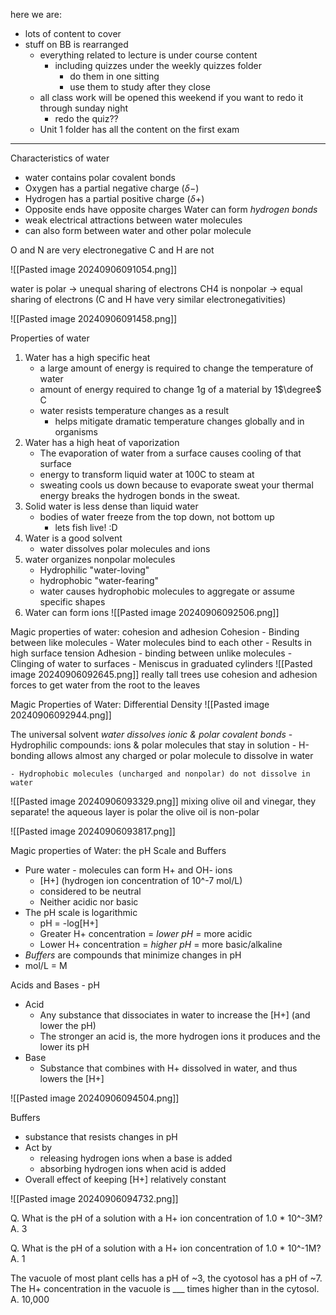 here we are:
- lots of content to cover
- stuff on BB is rearranged
	- everything related to lecture is under course content
		- including quizzes under the weekly quizzes folder
			- do them in one sitting
			- use them to study after they close
	- all class work will be opened this weekend if you want to redo it through sunday night
		- redo the quiz??
	- Unit 1 folder has all the content on the first exam
-------------
Characteristics of water
- water contains polar covalent bonds
- Oxygen has a partial negative charge ($\delta -$)
- Hydrogen has a partial positive charge ($\delta +$)
- Opposite ends have opposite charges
Water can form *hydrogen bonds*
- weak electrical attractions between water molecules
- can also form between water and other polar molecule

O and N are very electronegative
C and H are not

![[Pasted image 20240906091054.png]]

water is polar -> unequal sharing of electrons
CH4 is nonpolar -> equal sharing of electrons (C and H have very similar electronegativities)

![[Pasted image 20240906091458.png]]

Properties of water
1. Water has a high specific heat
	- a large amount of energy is required to change the temperature of water
	- amount of energy required to change 1g of a material by 1$\degree$ C
	- water resists temperature changes as a result
		- helps mitigate dramatic temperature changes globally and in organisms
2. Water has a high heat of vaporization
	- The evaporation of water from a surface causes cooling of that surface
	- energy to transform liquid water at 100C to steam at
	- sweating cools us down because to evaporate sweat your thermal energy breaks the hydrogen bonds in the sweat.
3. Solid water is less dense than liquid water
	- bodies of water freeze from the top down, not bottom up
		- lets fish live! :D
4. Water is a good solvent
	- water dissolves polar molecules and ions
5. water organizes nonpolar molecules
	* Hydrophilic "water-loving"
	* hydrophobic "water-fearing"
	* water causes hydrophobic molecules to aggregate or assume specific shapes
6. Water can form ions
	![[Pasted image 20240906092506.png]]

Magic properties of water: cohesion and adhesion
	Cohesion
		- Binding between like molecules
		- Water molecules bind to each other
		- Results in high surface tension
	Adhesion
		- binding between unlike molecules
		- Clinging of water to surfaces
		- Meniscus in graduated cylinders
	![[Pasted image 20240906092645.png]]
	really tall trees use cohesion and adhesion forces to get water from the root to the leaves

Magic Properties of Water: Differential Density
![[Pasted image 20240906092944.png]]

The universal solvent
	*water dissolves ionic & polar covalent bonds*
	- Hydrophilic compounds: ions & polar molecules that stay in solution
	- H-bonding allows almost any charged or polar molecule to dissolve in water

	- Hydrophobic molecules (uncharged and nonpolar) do not dissolve in water 

![[Pasted image 20240906093329.png]]
mixing olive oil and vinegar, they separate!
	the aqueous layer is polar
	the olive oil is non-polar

![[Pasted image 20240906093817.png]]

Magic properties of Water: the pH Scale and Buffers
- Pure water - molecules can form H+ and OH- ions
	- [H+] (hydrogen ion concentration of 10^-7 mol/L) 
	- considered to be neutral
	- Neither acidic nor basic
- The pH scale is logarithmic
	- pH = -log[H+]
	- Greater H+ concentration = *lower pH* = more acidic
	- Lower H+ concentration = *higher pH* = more basic/alkaline
- *Buffers* are compounds that minimize changes in pH
- mol/L = M

Acids and Bases - pH
- Acid
	- Any substance that dissociates in water to increase the [H+] (and lower the pH)
	- The stronger an  acid is, the more hydrogen ions it produces and the lower its pH
- Base
	- Substance that combines with H+ dissolved in water, and thus lowers the [H+]

![[Pasted image 20240906094504.png]]

Buffers
- substance that resists changes in pH
- Act by
	- releasing hydrogen ions when a base is added
	- absorbing hydrogen ions when acid is added
- Overall effect of keeping [H+] relatively constant

![[Pasted image 20240906094732.png]]

Q. What is the pH of a solution with a H+ ion concentration of 1.0 * 10^-3M?
A. 3

Q. What is the pH of a solution with a H+ ion concentration of 1.0 * 10^-1M?
A. 1

The vacuole of most plant cells has a pH of ~3, the cyotosol has a pH of ~7. The H+ concentration in the vacuole is ___ times higher than in the cytosol.
A. 10,000

